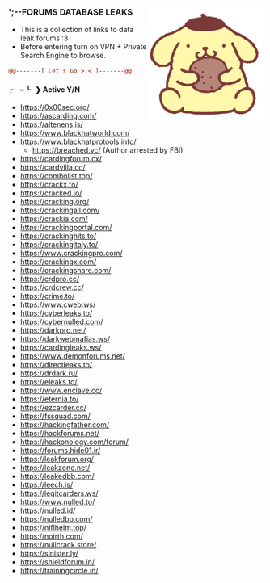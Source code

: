 ### ';--FORUMS DATABASE LEAKS <a href="#"><img alt="pompompurin" align="right" width="45%" src="/pompompurin.gif"></a>
- This is a collection of links to data leak forums :3
- Before entering turn on VPN + Private Search Engine to browse.

```diff
@@-------[ Let's Go >.< ]-------@@
```
#### ╭─ ~ ╰─❯ Active Y/N
- <a href="">https://0x00sec.org/</a>
- <a href="">https://ascarding.com/</a>
- <a href="">https://altenens.is/</a>
- <a href="">https://www.blackhatworld.com/</a>
- <a href="">https://www.blackhatprotools.info/</a>
  - <a href="">https://breached.vc/</a> (Author arrested by FBI)
- <a href="">https://cardingforum.cx/</a>
- <a href="">https://cardvilla.cc/</a>
- <a href="">https://combolist.top/</a>
- <a href="">https://crackx.to/</a>
- <a href="">https://cracked.io/</a>
- <a href="">https://cracking.org/</a>
- <a href="">https://crackingall.com/</a>
- <a href="">https://crackia.com/</a>
- <a href="">https://crackingportal.com/</a>
- <a href="">https://crackinghits.to/</a>
- <a href="">https://crackingitaly.to/</a>
- <a href="">https://www.crackingpro.com/</a>
- <a href="">https://crackingx.com/</a>
- <a href="">https://crackingshare.com/</a>
- <a href="">https://crdpro.cc/</a>
- <a href="">https://crdcrew.cc/</a>
- <a href="">https://crime.to/</a>
- <a href="">https://www.cweb.ws/</a>
- <a href="">https://cyberleaks.to/</a>
- <a href="">https://cybernulled.com/</a>
- <a href="">https://darkpro.net/</a>
- <a href="">https://darkwebmafias.ws/</a>
- <a href="">https://cardingleaks.ws/</a>
- <a href="">https://www.demonforums.net/</a>
- <a href="">https://directleaks.to/</a>
- <a href="">https://drdark.ru/</a>
- <a href="">https://eleaks.to/</a>
- <a href="">https://www.enclave.cc/</a>
- <a href="">https://eternia.to/</a>
- <a href="">https://ezcarder.cc/</a>
- <a href="">https://fssquad.com/</a>
- <a href="">https://hackingfather.com/</a>
- <a href="">https://hackforums.net/</a>
- <a href="">https://hackonology.com/forum/</a>
- <a href="">https://forums.hide01.ir/</a>
- <a href="">https://leakforum.org/</a>
- <a href="">https://leakzone.net/</a>
- <a href="">https://leakedbb.com/</a>
- <a href="">https://leech.is/</a>
- <a href="">https://legitcarders.ws/</a>
- <a href="">https://www.nulled.to/</a>
- <a href="">https://nulled.id/</a>
- <a href="">https://nulledbb.com/</a>
- <a href="">https://niflheim.top/</a>
- <a href="">https://noirth.com/</a>
- <a href="">https://nullcrack.store/</a>
- <a href="">https://sinister.ly/</a>
- <a href="">https://shieldforum.in/</a>
- <a href="">https://trainingcircle.in/</a>









